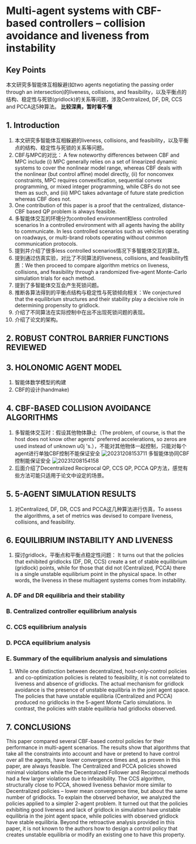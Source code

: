 # Multi-agent systems with CBF-based controllers – collision avoidance and liveness from instability

## Key Points

本文研究多智能体互相躲避(如two agents negotiating the passing order through an intersection)的liveness, collisions, and feasibility，以及平衡点的结构、稳定性与死锁(gridlock)的关系等问题，涉及Centralized, DF, DR, CCS and PCCA这5种算法。
**比较深奥，暂时看不懂**

## 1. Introduction

1. 本文研究多智能体互相躲避的liveness, collisions, and feasibility，以及平衡点的结构、稳定性与死锁的关系等问题。
2. CBF与MPC的对比：
   A few noteworthy differences between CBF and MPC include (i) MPC generally relies on a set of linearized dynamic systems to cover the nonlinear model range, whereas CBF deals with the nonlinear (but control affine) model directly, (ii) for nonconvex constraints, MPC requires convexification, sequential convex programming, or mixed integer programming, while CBFs do not see them as such, and (iii) MPC takes advantage of future state prediction whereas CBF does not.
3. One contribution of this paper is a proof that the centralized, distance-CBF based QP problem is always feasible.
4. 多智能体交互的环境分为controlled environment和less controlled scenarios
    In a controlled environment with all agents having the ability to communicate.
    In less controlled scenarios such as vehicles operating on roadways, or multi-brand robots operating without common communication protocols.
5. 提到并介绍了很多less controlled scenarios情况下多智能体交互的算法。
6. 提到通过仿真实验，对比了不同算法的liveness, collisions, and feasibility性质：We then proceed to compare algorithm metrics on liveness, collisions, and feasibility through a randomized five-agent Monte-Carlo simulation trials for each method.
7. 提到了多智能体交互会产生死锁问题。
8. 推断各算法得到的平衡点结构与稳定性与死锁倾向相关：We conjectured that the equilibrium structures and their stability play a decisive role in determining propensity to gridlock.
9. 介绍了不同算法在实际控制中在出不出现死锁问题的表现。
10. 介绍了论文的架构。

## 2. ROBUST CONTROL BARRIER FUNCTIONS REVIEWED

## 3. HOLONOMIC AGENT MODEL

1. 智能体数学模型的构建
2. CBF的设计(handmake)

## 4. CBF-BASED COLLISION AVOIDANCE ALGORITHMS

1. 多智能体交互时：假设其他物体静止（The problem, of course, is that the host does not know other agents' preferred accelerations, so zeros are used instead of unknown u0j 's.），不能对其他物体一起控制，只能对每个agent进行单独CBF控制不能保证安全
![20231208153711](https://cdn.jsdelivr.net/gh/weijingchao-github/image_hosting_service@main/picture_bed/20231208153711.png)
多智能体协同CBF控制能保证安全
![20231208154158](https://cdn.jsdelivr.net/gh/weijingchao-github/image_hosting_service@main/picture_bed/20231208154158.png)
2. 后面介绍了Decentralized Reciprocal QP, CCS QP, PCCA QP方法，感觉有些方法可能只适用于论文中设定的场景。

## 5. 5-AGENT SIMULATION RESULTS

1. 对Centralized, DF, DR, CCS and PCCA这几种算法进行仿真，To assess the algorithms, a set of metrics was devised to compare liveness, collisions, and feasibility.

## 6. EQUILIBRIUM INSTABILITY AND LIVENESS

1. 探讨gridlock，平衡点和平衡点稳定性问题：
   It turns out that the policies that exhibited gridlocks (DF, DR, CCS) create a set of stable equilibrium (gridlock) points, while for those that did not (Centralized, PCCA) there is a single unstable equilibrium point in the physical space. In other words, the liveness in these multiagent systems comes from instability.

### A. DF and DR equilibria and their stability

### B. Centralized controller equilibrium analysis

### C. CCS equilibrium analysis

### D. PCCA equilibrium analysis

### E. Summary of the equilibrium analysis and simulations

1. While one distinction between decentralized, host-only-control policies and co-optimization policies is related to feasibility, it is not correlated to liveness and absence of gridlocks. The actual mechanism for gridlock avoidance is the presence of unstable equilibria in the joint agent space. The policies that have unstable equilibria (Centralized and PCCA) produced no gridlocks in the 5-agent Monte Carlo simulations. In contrast, the policies with stable equilibria had gridlocks observed.

## 7. CONCLUSIONS

This paper compared several CBF-based control policies for their performance in multi-agent scenarios. The results show that algorithms that take all the constraints into account and have or pretend to have control over all the agents, have lower convergence times and, as proven in this paper, are always feasible. The Centralized and PCCA policies showed minimal violations while the Decentralized Follower and Reciprocal methods had a few larger violations due to infeasibility. The CCS algorithm, structurally close to PCCA, showed liveness behavior more similar to Decentralized policies – lower mean convergence time, but about the same number of gridlocks. To explain the observed behavior, we analyzed the policies applied to a simpler 2-agent problem. It turned out that the policies exhibiting good liveness and lack of gridlock in simulation have unstable equilibria in the joint agent space, while policies with observed gridlock have stable equilibria. Beyond the retroactive analysis provided in this paper, it is not known to the authors how to design a control policy that creates unstable equilibria or modify an existing one to have this property.
